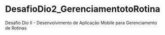 # DesafioDio2_GerenciamentotoRotina
Desafio Dio II - Desenvolvimento de Aplicação Mobile para Gerenciamento de Rotinas
